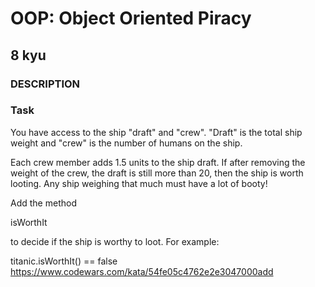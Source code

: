 # OOP: Object Oriented Piracy
## 8 kyu
### DESCRIPTION
### Task

You have access to the ship "draft" and "crew". "Draft" is the total ship weight and "crew" is the number of humans on the ship.

Each crew member adds 1.5 units to the ship draft. If after removing the weight of the crew, the draft is still more than 20, then the ship is worth looting. Any ship weighing that much must have a lot of booty!

Add the method

isWorthIt

to decide if the ship is worthy to loot. For example:

titanic.isWorthIt() == false
https://www.codewars.com/kata/54fe05c4762e2e3047000add